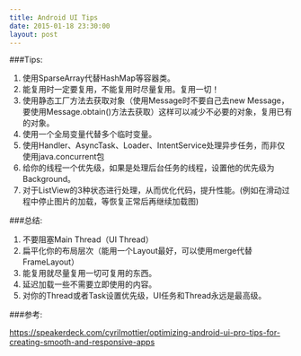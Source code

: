 ```yaml
---
title: Android UI Tips
date: 2015-01-18 23:30:00
layout: post
---
```


###Tips:

1. 使用SparseArray代替HashMap等容器类。
2. 能复用时一定要复用，不能复用时尽量复用。复用一切！
3. 使用静态工厂方法去获取对象（使用Message时不要自己去new Message，要使用Message.obtain()方法去获取）这样可以减少不必要的对象，复用已有的对象。
4. 使用一个全局变量代替多个临时变量。
5. 使用Handler、AsyncTask、Loader、IntentService处理异步任务，而非仅使用java.concurrent包
6. 给你的线程一个优先级，如果是处理后台任务的线程，设置他的优先级为Background。
7. 对于ListView的3种状态进行处理，从而优化代码，提升性能。(例如在滑动过程中停止图片的加载，等恢复正常后再继续加载图)

###总结:

1. 不要阻塞Main Thread（UI Thread）
2. 扁平化你的布局层次（能用一个Layout最好，可以使用merge代替FrameLayout）
3. 能复用就尽量复用一切可复用的东西。
4. 延迟加载一些不需要立即使用的内容。
5. 对你的Thread或者Task设置优先级，UI任务和Thread永远是最高级。

###参考:

https://speakerdeck.com/cyrilmottier/optimizing-android-ui-pro-tips-for-creating-smooth-and-responsive-apps